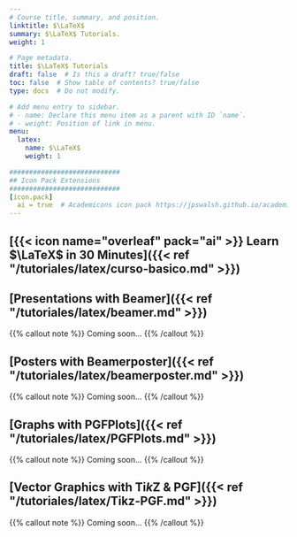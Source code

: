 ```yaml
---
# Course title, summary, and position.
linktitle: $\LaTeX$
summary: $\LaTeX$ Tutorials.
weight: 1

# Page metadata.
title: $\LaTeX$ Tutorials
draft: false  # Is this a draft? true/false
toc: false  # Show table of contents? true/false
type: docs  # Do not modify.

# Add menu entry to sidebar.
# - name: Declare this menu item as a parent with ID `name`.
# - weight: Position of link in menu.
menu:
  latex:
    name: $\LaTeX$
    weight: 1

############################
## Icon Pack Extensions
############################
[icon.pack]
  ai = true  # Academicons icon pack https://jpswalsh.github.io/academicons/	
---
```


## [{{< icon name="overleaf" pack="ai" >}} Learn $\LaTeX$ in 30 Minutes]({{< ref "/tutoriales/latex/curso-basico.md" >}})

## [Presentations with Beamer]({{< ref "/tutoriales/latex/beamer.md" >}})

{{% callout note %}}
Coming soon...
{{% /callout %}}

## [Posters with Beamerposter]({{< ref "/tutoriales/latex/beamerposter.md" >}})

{{% callout note %}}
Coming soon...
{{% /callout %}}

## [Graphs with PGFPlots]({{< ref "/tutoriales/latex/PGFPlots.md" >}})

{{% callout note %}}
Coming soon...
{{% /callout %}}

## [Vector Graphics with Ti*k*Z & PGF]({{< ref "/tutoriales/latex/Tikz-PGF.md" >}})

{{% callout note %}}
Coming soon...
{{% /callout %}}